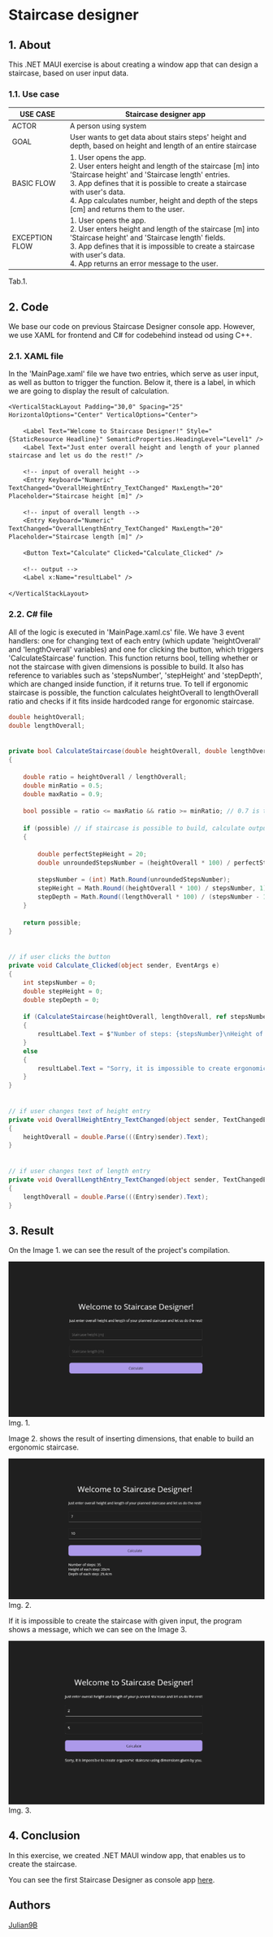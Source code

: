 # Staircase designer

## 1. About

This .NET MAUI exercise is about creating a window app that can design a staircase, based on user input data.

### 1.1. Use case

| USE CASE       | Staircase designer app |
| -------------- | ---------------------- |
| ACTOR          | A person using system |
| GOAL           | User wants to get data about stairs steps' height and depth, based on height and length of an entire staircase |
| BASIC FLOW     | 1. User opens the app. <br> 2. User enters height and length of the staircase [m] into 'Staircase height' and 'Staircase length' entries. <br> 3. App defines that it is possible to create a staircase with user's data. <br> 4. App calculates number, height and depth of the steps [cm] and returns them to the user. |
| EXCEPTION FLOW | 1. User opens the app. <br> 2. User enters height and length of the staircase [m] into 'Staircase height' and 'Staircase length' fields. <br> 3. App defines that it is impossible to create a staircase with user's data. <br> 4. App returns an error message to the user. |

Tab.1.

## 2. Code

We base our code on previous Staircase Designer console app. However, we use XAML for frontend and C# for codebehind instead od using C++.

### 2.1. XAML file

In the 'MainPage.xaml' file we have two entries, which serve as user input, as well as button to trigger the function. Below it, there is a label, in which we are going to display the result of calculation.

```xaml
<VerticalStackLayout Padding="30,0" Spacing="25" HorizontalOptions="Center" VerticalOptions="Center">
    
    <Label Text="Welcome to Staircase Designer!" Style="{StaticResource Headline}" SemanticProperties.HeadingLevel="Level1" />
    <Label Text="Just enter overall height and length of your planned staircase and let us do the rest!" />

    <!-- input of overall height -->
    <Entry Keyboard="Numeric" TextChanged="OverallHeightEntry_TextChanged" MaxLength="20" Placeholder="Staircase height [m]" />

    <!-- input of overall length -->
    <Entry Keyboard="Numeric" TextChanged="OverallLengthEntry_TextChanged" MaxLength="20" Placeholder="Staircase length [m]" />

    <Button Text="Calculate" Clicked="Calculate_Clicked" />

    <!-- output -->
    <Label x:Name="resultLabel" />

</VerticalStackLayout>
```

### 2.2. C# file

All of the logic is executed in 'MainPage.xaml.cs' file. We have 3 event handlers: one for changing text of each entry (which update 'heightOverall' and 'lengthOverall' variables) and one for clicking the button, which triggers 'CalculateStaircase' function. This function returns bool, telling whether or not the staircase with given dimensions is possible to build. It also has reference to variables such as 'stepsNumber', 'stepHeight' and 'stepDepth', which are changed inside function, if it returns true. To tell if ergonomic staircase is possible, the function calculates heightOverall to lengthOverall ratio and checks if it fits inside hardcoded range for ergonomic staircase.

```C#
double heightOverall;
double lengthOverall;


private bool CalculateStaircase(double heightOverall, double lengthOverall, ref int stepsNumber, ref double stepHeight, ref double stepDepth)
{

    double ratio = heightOverall / lengthOverall;
    double minRatio = 0.5;
    double maxRatio = 0.9;

    bool possible = ratio <= maxRatio && ratio >= minRatio; // 0.7 is the best ratio

    if (possible) // if staircase is possible to build, calculate output
    {

        double perfectStepHeight = 20;
        double unroundedStepsNumber = (heightOverall * 100) / perfectStepHeight;

        stepsNumber = (int) Math.Round(unroundedStepsNumber);
        stepHeight = Math.Round((heightOverall * 100) / stepsNumber, 1);
        stepDepth = Math.Round((lengthOverall * 100) / (stepsNumber - 1), 1);
    }

    return possible;
}


// if user clicks the button
private void Calculate_Clicked(object sender, EventArgs e)
{
    int stepsNumber = 0;
    double stepHeight = 0;
    double stepDepth = 0;

    if (CalculateStaircase(heightOverall, lengthOverall, ref stepsNumber, ref stepHeight, ref stepDepth)) // if the staircase is possible to build (calls the function at the same time)
    {
        resultLabel.Text = $"Number of steps: {stepsNumber}\nHeight of each step: {stepHeight}cm\nDepth of each step: {stepDepth}cm"; // change text of output label
    }
    else
    {
        resultLabel.Text = "Sorry, it is impossible to create ergonomic staircase using dimensions given by you."; // change text of output label
    }
}


// if user changes text of height entry
private void OverallHeightEntry_TextChanged(object sender, TextChangedEventArgs e)
{
    heightOverall = double.Parse(((Entry)sender).Text);
}


// if user changes text of length entry
private void OverallLengthEntry_TextChanged(object sender, TextChangedEventArgs e)
{
    lengthOverall = double.Parse(((Entry)sender).Text);
}
```

## 3. Result

On the Image 1. we can see the result of the project's compilation.

![Running application](../../images/SdStart.png)
Img. 1.

Image 2. shows the result of inserting dimensions, that enable to build an ergonomic staircase.

![Valid input](../../images/SdValidResult.png)
Img. 2.

If it is impossible to create the staircase with given input, the program shows a message, which we can see on the Image 3.

![Invalid input](../../images/SdInvalidResult.png)
Img. 3.

## 4. Conclusion

In this exercise, we created .NET MAUI window app, that enables us to create the staircase.

You can see the first Staircase Designer as console app [here](https://github.com/Julian9B/student_projects/tree/main/cpp/staircase-designer).

## Authors

[Julian9B](https://github.com/Julian9B)
